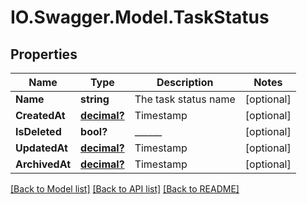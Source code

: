 # IO.Swagger.Model.TaskStatus
## Properties

Name | Type | Description | Notes
------------ | ------------- | ------------- | -------------
**Name** | **string** | The task status name | [optional] 
**CreatedAt** | [**decimal?**](BigDecimal.md) | Timestamp | [optional] 
**IsDeleted** | **bool?** | ______ | [optional] 
**UpdatedAt** | [**decimal?**](BigDecimal.md) | Timestamp | [optional] 
**ArchivedAt** | [**decimal?**](BigDecimal.md) | Timestamp | [optional] 

[[Back to Model list]](../README.md#documentation-for-models) [[Back to API list]](../README.md#documentation-for-api-endpoints) [[Back to README]](../README.md)

